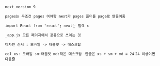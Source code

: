 `next version 9`

`pages는 무조건 pages 여야함 next가 pages 폴더를 page로 만들어줌`

`import React from 'react'; next는 필요 x`

`_app.js 모든 페이지에서 공통으로 쓰이는 것`

`디자인 순서 : 모바일 -> 태블릿 -> 데스크탑`

`col xs: 모바일 sm:태블릿 md:작은 데스크탑 `
`한줄은 xs + sm + md = 24`
`24 이상이면 다음줄`
